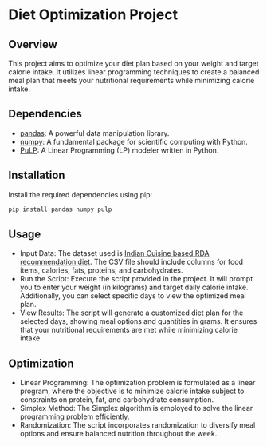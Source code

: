 # Diet Optimization Project

## Overview
This project aims to optimize your diet plan based on your weight and target calorie intake. It utilizes linear programming techniques to create a balanced meal plan that meets your nutritional requirements while minimizing calorie intake.

## Dependencies
- [pandas](https://pandas.pydata.org/): A powerful data manipulation library.
- [numpy](https://numpy.org/): A fundamental package for scientific computing with Python.
- [PuLP](https://coin-or.github.io/pulp/): A Linear Programming (LP) modeler written in Python.

## Installation
Install the required dependencies using pip:

```bash
pip install pandas numpy pulp
```

## Usage

- Input Data: The dataset used is [Indian Cuisine based RDA recommendation diet](https://www.kaggle.com/datasets/tarunrm09/indian-cuisine-based-rda-diet-recommendation-data/data). The CSV file should include columns for food items, calories, fats, proteins, and carbohydrates.
- Run the Script: Execute the script provided in the project. It will prompt you to enter your weight (in kilograms) and target daily calorie intake. Additionally, you can select specific days to view the optimized meal plan.
- View Results: The script will generate a customized diet plan for the selected days, showing meal options and quantities in grams. It ensures that your nutritional requirements are met while minimizing calorie intake.

## Optimization 
- Linear Programming: The optimization problem is formulated as a linear program, where the objective is to minimize calorie intake subject to constraints on protein, fat, and carbohydrate consumption.
- Simplex Method: The Simplex algorithm is employed to solve the linear programming problem efficiently.
- Randomization: The script incorporates randomization to diversify meal options and ensure balanced nutrition throughout the week.


